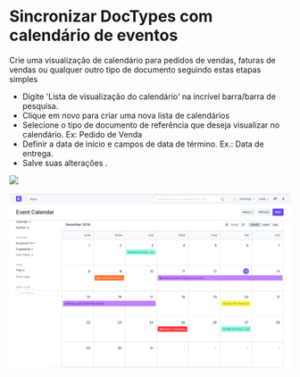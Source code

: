 # Sincronizar DocTypes com calendário de eventos



Crie uma visualização de calendário para pedidos de vendas, faturas de vendas ou qualquer outro tipo de documento seguindo estas etapas simples  
* Digite 'Lista de visualização do calendário' na incrível barra/barra de pesquisa.
* Clique em novo para criar uma nova lista de calendários
* Selecione o tipo de documento de referência que deseja visualizar no calendário. Ex: Pedido de Venda
* Definir a data de início e campos de data de término. Ex.: Data de entrega.
* Salve suas alterações .

  
  
![](https://frappe.erpnext.com/files/A2YkNIX.gif)   
  
![](/files/zrv75bC.png)

